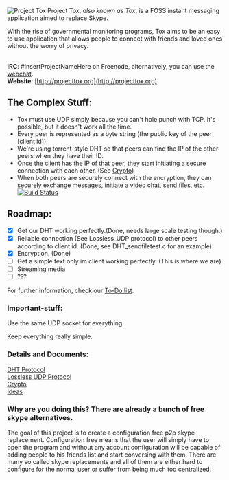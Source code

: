 ![Project Tox](https://rbt.asia/boards/g/img/0352/79/1373823047559.png "Project Tox")
Project Tox, _also known as Tox_, is a FOSS instant messaging application aimed to replace Skype.<br />

With the rise of governmental monitoring programs, Tox aims to be an easy to use application that allows people to connect with friends and loved ones without the worry of privacy.<br /> <br />




**IRC**: #InsertProjectNameHere on Freenode, alternatively, you can use the [webchat](https://webchat.freenode.net/).<br />
**Website**: [http://projecttox.org](http://projecttox.org)



## The Complex Stuff:
+ Tox must use UDP simply because you can't hole punch with TCP. It's possible, but it doesn't work all the time.
+ Every peer is represented as a byte string (the public key of the peer [client id])
+ We're using torrent-style DHT so that peers can find the IP of the other peers when they have their ID.
+ Once the client has the IP of that peer, they start initiating a secure connection with each other. (See [Crypto](https://github.com/irungentoo/ProjectTox-Core/blob/master/docs/Crypto.txt))
+ When both peers are securely connect with the encryption, they can securely exchange messages, initiate a video chat, send files, etc.<br />
[![Build Status](https://travis-ci.org/irungentoo/ProjectTox-Core.png?branch=master)](https://travis-ci.org/irungentoo/ProjectTox-Core) 

## Roadmap:
- [x] Get our DHT working perfectly.(Done, needs large scale testing though.)
- [x] Reliable connection (See Lossless_UDP protocol) to other peers according to client id. (Done, see DHT_sendfiletest.c for an example)
- [x] Encryption. (Done)
- [ ] Get a simple text only im client working perfectly. (This is where we are)
- [ ] Streaming media
- [ ] ???

For further information, check our [To-Do list](https://github.com/irungentoo/InsertProjectNameHere/blob/master/docs/TODO.txt).


### Important-stuff:

Use the same UDP socket for everything

Keep everything really simple.

### Details and Documents:

[DHT Protocol](/docs/DHT.txt)<br />
[Lossless UDP Protocol](/docs/Lossless_UDP.txt)<br />
[Crypto](/docs/Crypto.txt)<br />
[Ideas](/docs/IDEAS.txt)

### Why are you doing this? There are already a bunch of free skype alternatives.
The goal of this project is to create a configuration free p2p skype 
replacement. Configuration free means that the user will simply have to open the program and 
without any account configuration will be capable of adding people to his 
friends list and start conversing with them. There are many so called skype replacements and all of them are either hard to 
configure for the normal user or suffer from being much too centralized.
